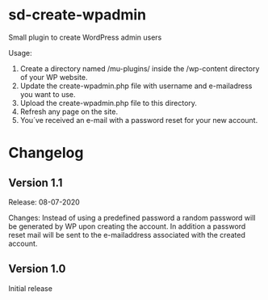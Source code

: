 # sd-create-wpadmin
Small plugin to create WordPress admin users

Usage:

1. Create a directory named /mu-plugins/ inside the /wp-content directory of your WP website.
2. Update the create-wpadmin.php file with username and e-mailadress you want to use.
3. Upload the create-wpadmin.php file to this directory.
4. Refresh any page on the site.
5. You´ve received an e-mail with a password reset for your new account.

# Changelog

## Version 1.1

Release: 08-07-2020

Changes: Instead of using a predefined password a random password will be generated by WP upon creating the account. In addition a password reset mail will be sent to the e-mailaddress associated with the created account.

## Version 1.0
Initial release
